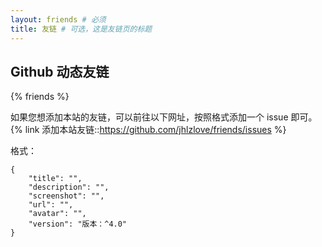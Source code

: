 ```yaml
---
layout: friends # 必须
title: 友链 # 可选，这是友链页的标题
---
```


## Github 动态友链

{% friends %}

<!-- {% sites | api=https://api.github.com/repos/jhlzlove/friends/issues?sort=updated&state=open&page=1&per_page=100&labels=active %} -->


<!-- more -->

如果您想添加本站的友链，可以前往以下网址，按照格式添加一个 issue 即可。
{% link 添加本站友链::https://github.com/jhlzlove/friends/issues %}

<!-- [添加本站友链](https://github.com/jhlzlove/friends/issues) -->

格式：
```json{.line-numbers}
{
    "title": "",
    "description": "",
    "screenshot": "",
    "url": "",
    "avatar": "",
    "version": "版本：^4.0"
}
```
